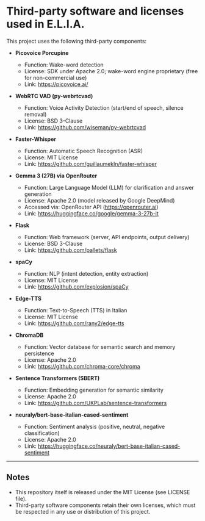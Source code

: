 # Third-party software and licenses used in E.L.I.A.

This project uses the following third-party components:

- **Picovoice Porcupine**  
  - Function: Wake-word detection  
  - License: SDK under Apache 2.0; wake-word engine proprietary (free for non-commercial use)  
  - Link: https://picovoice.ai/

- **WebRTC VAD (py-webrtcvad)**  
  - Function: Voice Activity Detection (start/end of speech, silence removal)  
  - License: BSD 3-Clause  
  - Link: https://github.com/wiseman/py-webrtcvad

- **Faster-Whisper**  
  - Function: Automatic Speech Recognition (ASR)  
  - License: MIT License  
  - Link: https://github.com/guillaumekln/faster-whisper

- **Gemma 3 (27B) via OpenRouter**  
  - Function: Large Language Model (LLM) for clarification and answer generation  
  - License: Apache 2.0 (model released by Google DeepMind)  
  - Accessed via: OpenRouter API (https://openrouter.ai)  
  - Link: https://huggingface.co/google/gemma-3-27b-it

- **Flask**  
  - Function: Web framework (server, API endpoints, output delivery)  
  - License: BSD 3-Clause  
  - Link: https://github.com/pallets/flask

- **spaCy**  
  - Function: NLP (intent detection, entity extraction)  
  - License: MIT License  
  - Link: https://github.com/explosion/spaCy

- **Edge-TTS**  
  - Function: Text-to-Speech (TTS) in Italian  
  - License: MIT License  
  - Link: https://github.com/rany2/edge-tts

- **ChromaDB**  
  - Function: Vector database for semantic search and memory persistence  
  - License: Apache 2.0  
  - Link: https://github.com/chroma-core/chroma

- **Sentence Transformers (SBERT)**  
  - Function: Embedding generation for semantic similarity  
  - License: Apache 2.0  
  - Link: https://github.com/UKPLab/sentence-transformers

- **neuraly/bert-base-italian-cased-sentiment**  
  - Function: Sentiment analysis (positive, neutral, negative classification)  
  - License: Apache 2.0  
  - Link: https://huggingface.co/neuraly/bert-base-italian-cased-sentiment

---

## Notes
- This repository itself is released under the MIT License (see LICENSE file).  
- Third-party software components retain their own licenses, which must be respected in any use or distribution of this project.  
